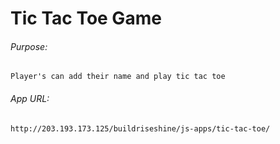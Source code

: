# Tic Tac Toe Game

###### Purpose:
    Player's can add their name and play tic tac toe

###### App URL:
    http://203.193.173.125/buildriseshine/js-apps/tic-tac-toe/
